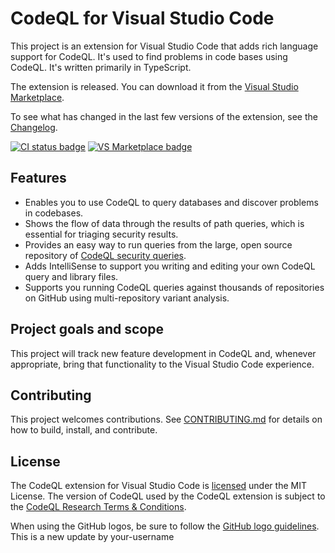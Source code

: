 # CodeQL for Visual Studio Code

This project is an extension for Visual Studio Code that adds rich language support for CodeQL. It's used to find problems in code bases using CodeQL. It's written primarily in TypeScript.

The extension is released. You can download it from the [Visual Studio Marketplace](https://marketplace.visualstudio.com/items?itemName=github.vscode-codeql).

To see what has changed in the last few versions of the extension, see the [Changelog](https://github.com/github/vscode-codeql/blob/main/extensions/ql-vscode/CHANGELOG.md).

[![CI status badge](https://github.com/github/vscode-codeql/actions/workflows/main.yml/badge.svg?branch=main)](https://github.com/github/vscode-codeql/actions?query=workflow%3A%22Build+Extension%22+branch%3Amain)
[![VS Marketplace badge](https://vsmarketplacebadges.dev/version/github.vscode-codeql.svg)](https://marketplace.visualstudio.com/items?itemName=github.vscode-codeql)

## Features

- Enables you to use CodeQL to query databases and discover problems in codebases.
- Shows the flow of data through the results of path queries, which is essential for triaging security results.
- Provides an easy way to run queries from the large, open source repository of [CodeQL security queries](https://github.com/github/codeql).
- Adds IntelliSense to support you writing and editing your own CodeQL query and library files.
- Supports you running CodeQL queries against thousands of repositories on GitHub using multi-repository variant analysis.

## Project goals and scope

This project will track new feature development in CodeQL and, whenever appropriate, bring that functionality to the Visual Studio Code experience.

## Contributing

This project welcomes contributions. See [CONTRIBUTING.md](CONTRIBUTING.md) for details on how to build, install, and contribute.

## License

The CodeQL extension for Visual Studio Code is [licensed](LICENSE.md) under the MIT License. The version of CodeQL used by the CodeQL extension is subject to the [CodeQL Research Terms & Conditions](https://securitylab.github.com/tools/codeql/license).

When using the GitHub logos, be sure to follow the [GitHub logo guidelines](https://github.com/logos).
This is a new update by your-username

